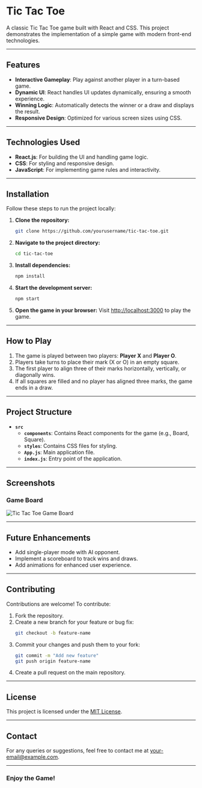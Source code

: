 # Tic Tac Toe

A classic Tic Tac Toe game built with React and CSS. This project demonstrates the implementation of a simple game with modern front-end technologies.

---

## Features
- **Interactive Gameplay**: Play against another player in a turn-based game.
- **Dynamic UI**: React handles UI updates dynamically, ensuring a smooth experience.
- **Winning Logic**: Automatically detects the winner or a draw and displays the result.
- **Responsive Design**: Optimized for various screen sizes using CSS.

---

## Technologies Used
- **React.js**: For building the UI and handling game logic.
- **CSS**: For styling and responsive design.
- **JavaScript**: For implementing game rules and interactivity.

---

## Installation

Follow these steps to run the project locally:

1. **Clone the repository:**
   ```bash
   git clone https://github.com/yourusername/tic-tac-toe.git
   ```

2. **Navigate to the project directory:**
   ```bash
   cd tic-tac-toe
   ```

3. **Install dependencies:**
   ```bash
   npm install
   ```

4. **Start the development server:**
   ```bash
   npm start
   ```

5. **Open the game in your browser:**
   Visit [http://localhost:3000](http://localhost:3000) to play the game.

---

## How to Play
1. The game is played between two players: **Player X** and **Player O**.
2. Players take turns to place their mark (X or O) in an empty square.
3. The first player to align three of their marks horizontally, vertically, or diagonally wins.
4. If all squares are filled and no player has aligned three marks, the game ends in a draw.

---

## Project Structure
- **`src`**
  - **`components`**: Contains React components for the game (e.g., Board, Square).
  - **`styles`**: Contains CSS files for styling.
  - **`App.js`**: Main application file.
  - **`index.js`**: Entry point of the application.

---

## Screenshots

### Game Board
![Tic Tac Toe Game Board](https://via.placeholder.com/600x400)

---

## Future Enhancements
- Add single-player mode with AI opponent.
- Implement a scoreboard to track wins and draws.
- Add animations for enhanced user experience.

---

## Contributing
Contributions are welcome! To contribute:
1. Fork the repository.
2. Create a new branch for your feature or bug fix:
   ```bash
   git checkout -b feature-name
   ```
3. Commit your changes and push them to your fork:
   ```bash
   git commit -m "Add new feature"
   git push origin feature-name
   ```
4. Create a pull request on the main repository.

---

## License
This project is licensed under the [MIT License](LICENSE).

---

## Contact
For any queries or suggestions, feel free to contact me at [your-email@example.com](mailto:your-email@example.com).

---

### Enjoy the Game!


